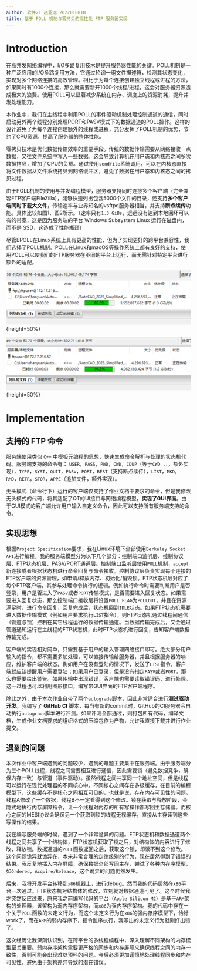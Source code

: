 ```yaml
---
author: 软件21 赵涵远 2022010818
title: 基于 POLL 机制与零拷贝的高性能 FTP 服务器实现
---
```


# Introduction

在高并发网络编程中，I/O多路复用技术是提升服务器性能的关键。POLL机制是一种广泛应用的I/O多路复用方法，它通过轮询一组文件描述符，检测其状态变化，实现对多个网络连接的高效管理。相比于为每个连接创建独立线程或进程的方法，如果同时有1000个连接，那么就需要新开1000个线程/进程，这会对服务器资源造成极大的浪费。使用POLL可以显著减少系统在内存、调度上的资源消耗，提升并发处理能力。

本作业中，我们在主线程中利用POLL的事件驱动机制处理控制通道的通信，同时启动另外两个线程分别处理PORT和PASV模式下的数据通道的POLL操作。这样的设计避免了为每个连接创建额外的线程或进程，充分发挥了POLL机制的优势，节约了CPU资源，提高了服务器的整体性能。

零拷贝技术是优化数据传输效率的重要手段。传统的数据传输需要从网络接收一点数据，又往文件系统中写入一些数据。这会导致计算机在用户态和内核态之间多次数据拷贝，增加了CPU的负载。通过使用`sendfile`系统调用，可以在内核态直接将文件数据从文件系统拷贝到网络缓冲区，避免了数据在用户态和内核态之间的拷贝过程。

由于POLL机制的使用与并发编程模型，服务器支持同时连接多个客户端（完全兼容FTP客户端FileZilla），能够快速列出包含5000个文件的目录，还支持**多个客户端同时下载大文件**，传输速率与业界知名的vsftpd服务器相当，并支持**断点续传**功能。具体比较如图1、图2所示。（速率只有`1.3 GiBs`，远远没有达到本地回环可以有的带宽，这是因为服务端的平台 Windows Subsystem Linux 运行在磁盘内，而不是 SSD，这造成了性能瓶颈）

尽管EPOLL在Linux系统上具有更高的性能，但为了实现更好的跨平台兼容性，我们选择了POLL机制。POLL在Linux和macOS等操作系统上都有良好的支持，使用POLL可以使我们的FTP服务器在不同的平台上运行，而无需针对特定平台进行额外的适配。

![vsftpd的传输速率](vsftpd_speed.png){height=50%}

![我实现的FTP服务器的传输速率](fyz_speed.png){height=50%}

# Implementation

## 支持的 FTP 命令

服务端使用类似 `C++` 中模板元编程的思想，快速生成命令解析与处理的状态机代码。服务端支持的命令有：
`USER`，`PASS`，`PWD`，`CWD`，`CDUP`（等于`CWD ..`，额外实现），`TYPE`，`SYST`，`QUIT`，`PASV`，`PORT`，`REST`（支持断点续传），`LIST`，`MKD`，`RMD`，`RETR`，`STOR`，`APPE`（追加文件，额外实现）。

无头模式（命令行下）运行的客户端仅支持了作业文档中要求的命令，但是我修改无头模式的代码，将其适配了QT的UI接口与网络编程模型，**实现了GUI界面**。由于GUI模式的客户端允许用户输入自定义命令，因此可以支持所有服务端支持的命令。

## 实现思想

根据`Project Specification`要求，我在Linux环境下全部使用`Berkeley Socket API`进行编程。我的服务端模型分为以下几个部分：控制端口监听层、控制协议层、FTP状态机层、PASV/PORT通道层。控制端口监听层使用`POLL`机制，`accept`新连接或者根据状态机进行命令回复与命令接收。控制协议层负责实现每个连接的FTP客户端的资源管理，如申请/释放内存、初始化/销毁锁。FTP状态机层对应了每个FTP客户端，其参与处理命令执行的逻辑。例如执行命令时需要判断用户是否登录，用户是否进入了`PASV`或者`PORT`传输模式，是否需要进入回复状态。如果需要进入回复状态，那么控制端口接收层将设置`POLL FLAG`为`POLLOUT`，并且在资源满足时，进行命令回复，回复完成后，状态机回到`IDLE`状态。如果FTP状态机需要进入数据传输模式（例如用户要求执行`LIST`指令），则FTP状态机通过线程间通信（管道与锁）控制在其它线程运行的数据传输通道。当数据传输完成后，又会通过管道通知运行在主线程的FTP状态机，此时FTP状态机进行回复，告知客户端数据传输完成。

客户端的实现相对简单，只需要基于用户的输入管理网络接口即可。绝大部分用户输入的指令，都不需要多加处理，可以直接传输给服务器，并且根据服务器的响应，维护客户端的状态。例如用户在没有登陆的情况下，发送了`LIST`指令，客户端就应该提醒用户需要登陆；如果用户已登录，但是没有指定`PASV`或者`PORT`，那么也需要给出警告。如果传输中出现错误，客户端也需要读取错误码，进行处理。这一过程也可以利用图形接口，编写带GUI界面的FTP客户端程序。

除此之外，由于本次作业自带了两个`autograde`脚本，因此非常适合进行**测试驱动开发**。我编写了 **GitHub CI** 脚本，每当有新的commit时，GitHub的CI服务器会自动执行`autograde`脚本进行评测。如果评测全部通过，则打包所有代码，编译文档，生成作业文档要求的组织格式的压缩包作为产物，允许我直接下载并进行作业提交。

## 遇到的问题

本次作业中客户端遇到的问题较少，遇到的难题主要集中在服务端。由于服务端分为三个POLL线程，线程之间需要相互进行通信，因此需要锁（避免数据竞争，确保内存一致）与管道（事件驱动）。虽然线程之间共享同一个地址空间，但是线程可以运行在现代处理器的不同核心中。不同核心之间存在多级缓存，在目前的编程模型下，这些缓存不是核心之间相互可见的，也就是说，存在内存可见性的问题。线程A修改了一个数据，线程B不一定看得到这个修改。锁在获取与释放阶段，会隐式地执行内存屏障指令，让一个线程对内存的所有写操作都写回主存储器。而核心之间的MESI协议会确保另一个获取到锁的线程无视缓存，直接从主存读到这些写操作的结果。

我在编写服务端的时候，遇到了一个非常诡异的问题。FTP状态机和数据通道两个线程之间共享了一个结构体，FTP状态机获取了锁之后，对结构体的内容进行了修改，释放锁。数据通道的`POLL`函数返回之后，获取这个锁，却读不到这个修改。这个问题诡异就诡异在，本来非常合理的定律级别的行为，现在居然得到了错误的结果。我反复地插入内存屏障，确保数据全部写回主存，尝试了各种内存序模型，如`Ordered`，`Acquire/Release`，这个诡异的问题仍然发生。

后来，我将开发平台转移到`x86`机器上，进行debug。然而我的代码居然在`x86`平台一次通过。FTP状态机对结构体的修改，立刻就对数据通道可见了。这个时候我才突然反应过来，原来我之前编写代码的平台（`Apple Silicon M2`）是基于`ARM`架构的处理器，该架构为弱内存序架构，而`x86`为强内存序架构。我的代码中存在一个关于`POLL`函数的未定义行为，而这个未定义行为在`x86`的强内存序模型下，恰好work了，而在`ARM`的弱内存序下，指令乱序执行，我写出的未定义行为就刚好出错了。

这次经历让我深刻认识到，在跨平台的多线程编程中，深入理解不同架构的内存模型至关重要。弱内存序架构需要更严格的同步和内存屏障来确保线程之间的内存一致性，否则可能会出现难以预料的问题。今后必须更加谨慎地处理线程同步和内存可见性，避免由于架构差异导致的潜在错误。
